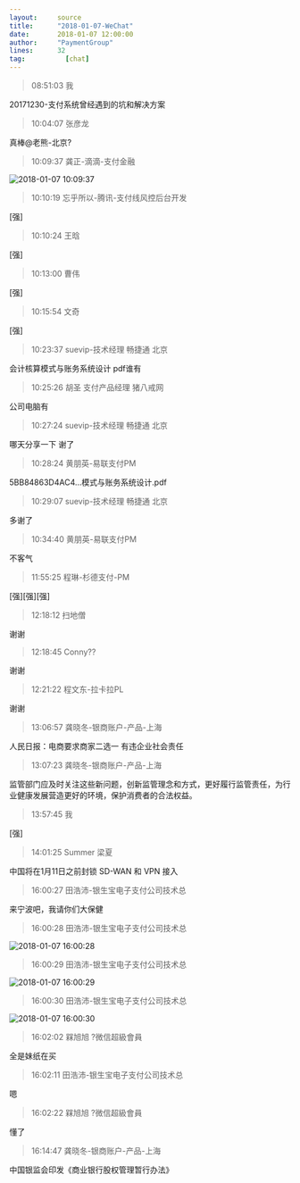 ```yaml
---
layout:     source 
title:      "2018-01-07-WeChat"
date:       2018-01-07 12:00:00
author:     "PaymentGroup"
lines:      32 
tag:		  [chat]
---
```

> 08:51:03  我  
   
20171230-支付系统曾经遇到的坑和解决方案  
   
> 10:04:07  张彦龙  
   
真棒@老熊-北京?  
   
> 10:09:37  龚正-滴滴-支付金融  
   
![2018-01-07 10:09:37](http://static.cocolian.org/img/20180107_100937.png) 
   
> 10:10:19  忘乎所以-腾讯-支付线风控后台开发  
   
[强]  
   
> 10:10:24  王晗  
   
[强]  
   
> 10:13:00  曹伟  
   
[强]  
   
> 10:15:54  文奇  
   
[强]  
   
> 10:23:37  suevip-技术经理 畅捷通 北京  
   
会计核算模式与账务系统设计 pdf谁有  
   
> 10:25:26  胡圣 支付产品经理 猪八戒网  
   
公司电脑有  
   
> 10:27:24  suevip-技术经理 畅捷通 北京  
   
哪天分享一下 谢了  
   
> 10:28:24  黄朋英-易联支付PM  
   
5BB84863D4AC4...模式与账务系统设计.pdf  
   
> 10:29:07  suevip-技术经理 畅捷通 北京  
   
多谢了  
   
> 10:34:40  黄朋英-易联支付PM  
   
不客气  
   
> 11:55:25  程琳-杉德支付-PM  
   
[强][强][强]  
   
> 12:18:12  扫地僧  
   
谢谢  
   
> 12:18:45  Conny??  
   
谢谢  
   
> 12:21:22  程文东-拉卡拉PL  
   
谢谢  
   
> 13:06:57  龚晓冬-银商账户-产品-上海  
   
人民日报：电商要求商家二选一 有违企业社会责任  
   
> 13:07:23  龚晓冬-银商账户-产品-上海  
   
监管部门应及时关注这些新问题，创新监管理念和方式，更好履行监管责任，为行业健康发展营造更好的环境，保护消费者的合法权益。  
   
> 13:57:45  我  
   
[强]  
   
> 14:01:25  Summer 梁夏  
   
中国将在1月11日之前封锁 SD-WAN 和 VPN 接入  
   
> 16:00:27  田浩沛-银生宝电子支付公司技术总  
   
来宁波吧，我请你们大保健  
   
> 16:00:28  田浩沛-银生宝电子支付公司技术总  
   
![2018-01-07 16:00:28](http://static.cocolian.org/img/20180107_160028.png) 
   
> 16:00:29  田浩沛-银生宝电子支付公司技术总  
   
![2018-01-07 16:00:29](http://static.cocolian.org/img/20180107_160029.png) 
   
> 16:00:30  田浩沛-银生宝电子支付公司技术总  
   
![2018-01-07 16:00:30](http://static.cocolian.org/img/20180107_160030.png) 
   
> 16:02:02  槑旭旭 ?微信超級會員  
   
全是妹纸在买  
   
> 16:02:11  田浩沛-银生宝电子支付公司技术总  
   
嗯  
   
> 16:02:22  槑旭旭 ?微信超級會員  
   
懂了  
   
> 16:14:47  龚晓冬-银商账户-产品-上海  
   
中国银监会印发《商业银行股权管理暂行办法》  
   
